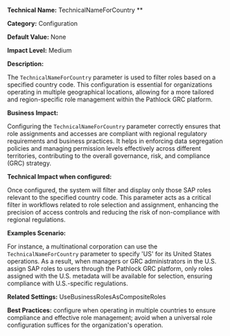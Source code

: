 **Technical Name:** TechnicalNameForCountry **

**Category:** Configuration

**Default Value:** None

**Impact Level:** Medium

**Description:**

The `TechnicalNameForCountry` parameter is used to filter roles based on a specified country code. This configuration is essential for organizations operating in multiple geographical locations, allowing for a more tailored and region-specific role management within the Pathlock GRC platform.

**Business Impact:**

Configuring the `TechnicalNameForCountry` parameter correctly ensures that role assignments and accesses are compliant with regional regulatory requirements and business practices. It helps in enforcing data segregation policies and managing permission levels effectively across different territories, contributing to the overall governance, risk, and compliance (GRC) strategy.

**Technical Impact when configured:**

Once configured, the system will filter and display only those SAP roles relevant to the specified country code. This parameter acts as a critical filter in workflows related to role selection and assignment, enhancing the precision of access controls and reducing the risk of non-compliance with regional regulations.

**Examples Scenario:**

For instance, a multinational corporation can use the `TechnicalNameForCountry` parameter to specify 'US' for its United States operations. As a result, when managers or GRC administrators in the U.S. assign SAP roles to users through the Pathlock GRC platform, only roles assigned with the U.S. metadata will be available for selection, ensuring compliance with U.S.-specific regulations.

**Related Settings:** UseBusinessRolesAsCompositeRoles

**Best Practices:** configure when operating in multiple countries to ensure compliance and effective role management; avoid when a universal role configuration suffices for the organization's operation.